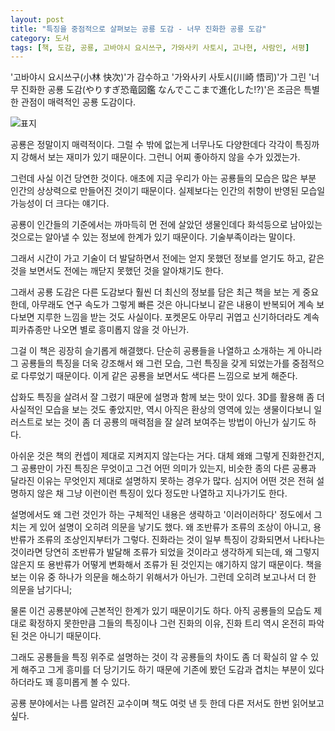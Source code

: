 ```yaml
---
layout: post
title: "특징을 중점적으로 살펴보는 공룡 도감 - 너무 진화한 공룡 도감"
category: 도서
tags: [책, 도감, 공룡, 고바야시 요시쓰구, 가와사키 사토시, 고나현, 사람인, 서평]
---
```


'고바야시 요시쓰구(小林 快次)'가 감수하고
'가와사키 사토시(川崎 悟司)'가 그린
'너무 진화한 공룡 도감(やりすぎ恐竜図鑑 なんでここまで進化した!?)'은
조금은 특별한 관점이 매력적인 공룡 도감이다.

![표지](https://images2.imgbox.com/c5/f6/Qunk2Rnk_o.jpg)

공룡은 정말이지 매력적이다.
그럴 수 밖에 없는게 너무나도 다양한데다 각각이 특징까지 강해서 보는 재미가 있기 때문이다.
그런니 어찌 좋아하지 않을 수가 있겠는가.

그런데 사실 이건 당연한 것이다.
애초에 지금 우리가 아는 공룡들의 모습은 많은 부분 인간의 상상력으로 만들어진 것이기 때문이다.
실제보다는 인간의 취향이 반영된 모습일 가능성이 더 크다는 얘기다.

공룡이 인간들의 기준에서는 까마득히 먼 전에 살았던 생물인데다
화석등으로 남아있는 것으로는 알아낼 수 있는 정보에 한계가 있기 때문이다.
기술부족이라는 말이다.

그래서 시간이 가고 기술이 더 발달하면서
전에는 얻지 못했던 정보를 얻기도 하고,
같은 것을 보면서도 전에는 깨닫지 못했던 것을 알아채기도 한다.

그래서 공룡 도감은 다른 도감보다 훨씬 더 최신의 정보를 담은 최근 책을 보는 게 중요한데,
아무래도 연구 속도가 그렇게 빠른 것은 아니다보니
같은 내용이 반복되어 계속 보다보면 지루한 느낌을 받는 것도 사실이다.
포켓몬도 아무리 귀엽고 신기하더라도 계속 피카츄종만 나오면 별로 흥미롭지 않을 것 아닌가.

그걸 이 책은 굉장히 슬기롭게 해결했다.
단순히 공룡들을 나열하고 소개하는 게 아니라
그 공룡들의 특징을 더욱 강조해서
왜 그런 모습, 그런 특징을 갖게 되었는가를 중점적으로 다루었기 때문이다.
이게 같은 공룡을 보면서도 색다른 느낌으로 보게 해준다.

삽화도 특징을 살려서 잘 그렸기 때문에
설명과 함께 보는 맛이 있다.
3D를 활용해 좀 더 사실적인 모습을 보는 것도 좋았지만,
역시 아직은 환상의 영역에 있는 생물이다보니 일러스트로 보는 것이
좀 더 공룡의 매력점을 잘 살려 보여주는 방법이 아닌가 싶기도 하다.

아쉬운 것은 책의 컨셉이 제대로 지켜지지 않는다는 거다.
대체 왜왜 그렇게 진화한건지,
그 공룡만이 가진 특징은 무엇이고 그건 어떤 의미가 있는지,
비슷한 종의 다른 공룡과 달라진 이유는 무엇인지
제대로 설명하지 못하는 경우가 많다.
심지어 어떤 것은 전혀 설명하지 않은 채 그냥 이런이런 특징이 있다 정도만 나열하고 지나가기도 한다.

설명에서도 왜 그런 것인가 하는 구체적인 내용은 생략하고 '이러이러하다' 정도에서 그치는 게 있어
설명이 오히려 의문을 낳기도 했다.
왜 조반류가 조류의 조상이 아니고, 용반류가 조류의 조상인지부터가 그렇다.
진화라는 것이 일부 특징이 강화되면서 나타나는 것이라면
당연히 조반류가 발달해 조류가 되었을 것이라고 생각하게 되는데,
왜 그렇지 않은지 또 용반류가 어떻게 변화해서 조류가 된 것인지는 얘기하지 않기 때문이다.
책을 보는 이유 중 하나가 의문을 해소하기 위해서가 아닌가.
그런데 오히려 보고나서 더 한 의문을 남기다니;

물론 이건 공룡분야에 근본적인 한계가 있기 때문이기도 하다.
아직 공룡들의 모습도 제대로 확정하지 못한만큼
그들의 특징이나 그런 진화의 이유, 진화 트리 역시 온전히 파악된 것은 아니기 때문이다.

그래도 공룡들을 특징 위주로 설명하는 것이
각 공룡들의 차이도 좀 더 확실히 알 수 있게 해주고
그게 흥미를 더 당기기도 하기 때문에
기존에 봤던 도감과 겹치는 부분이 있다 하더라도 꽤 흥미롭게 볼 수 있다.

공룡 분야에서는 나름 알려진 교수이며
책도 여럿 낸 듯 한데
다른 저서도 한번 읽어보고 싶다.
